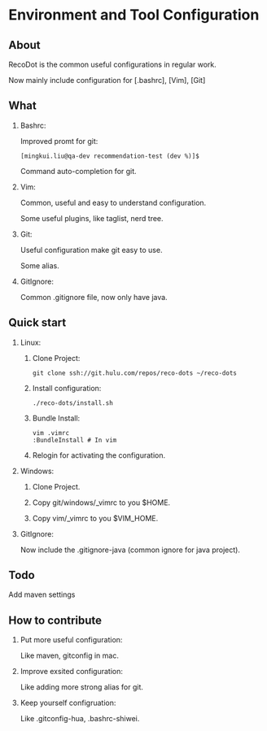 Environment and Tool Configuration
=======

## About

RecoDot is the common useful configurations in regular work.

Now mainly include configuration for [.bashrc], [Vim], [Git]

## What

1. Bashrc:

    Improved promt for git:
    ```
    [mingkui.liu@qa-dev recommendation-test (dev %)]$
    ```

    Command auto-completion for git.

2. Vim:

    Common, useful and easy to understand configuration.

    Some useful plugins, like taglist, nerd tree.

3. Git:

    Useful configuration make git easy to use.

    Some alias.

4. GitIgnore:

    Common .gitignore file, now only have java.

## Quick start

1. Linux:

    1. Clone Project:

        ```
        git clone ssh://git.hulu.com/repos/reco-dots ~/reco-dots
        ```

    2. Install configuration:

        ```
        ./reco-dots/install.sh
        ```
    3. Bundle Install:

        ```
        vim .vimrc
        :BundleInstall # In vim
        ```

    4. Relogin for activating the configuration.

2. Windows:

    1. Clone Project.

    2. Copy git/windows/_vimrc to you $HOME.

    3. Copy vim/_vimrc to you $VIM_HOME.

3. GitIgnore:

    Now include the .gitignore-java (common ignore for java project).
    
## Todo

Add maven settings

## How to contribute

1. Put more useful configuration:

    Like maven, gitconfig in mac.

2. Improve exsited configuration:

    Like adding more strong alias for git.

3. Keep yourself configruation:

    Like .gitconfig-hua, .bashrc-shiwei.
